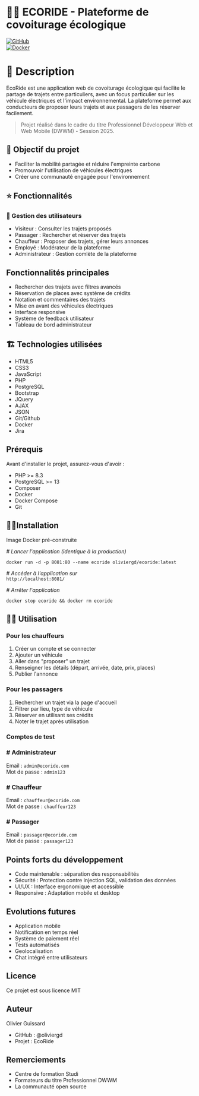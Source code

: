 # 🚗🌱 ECORIDE - Plateforme de covoiturage écologique
[![GitHub](https://img.shields.io/badge/GitHub-Repository-black)](https://github.com/OlivierGd/EcoRide)\
[![Docker](https://img.shields.io/badge/Docker-Ready-blue)](https://hub.docker.com/r/oliviergd/ecoride)

# 📖 Description

EcoRide est une application web de covoiturage écologique qui facilite le partage de trajets entre particuliers, avec un focus particulier sur les véhicule électriques et l'impact environnemental.
La plateforme permet aux conducteurs de proposer leurs trajets et aux passagers de les réserver facilement.

>Projet réalisé dans le cadre du titre Professionnel Développeur Web et Web Mobile (DWWM) - Session 2025.

## 🎯 Objectif du projet

* Faciliter la mobilité partagée et réduire l'empreinte carbone
* Promouvoir l'utilisation de véhicules électriques
* Créer une communauté engagée pour l'environnement

## ⭐️ Fonctionnalités
### 👤 Gestion des utilisateurs

* Visiteur : Consulter les trajets proposés
* Passager : Rechercher et réserver des trajets
* Chauffeur : Proposer des trajets, gérer leurs annonces
* Employé : Modérateur de la plateforme
* Administrateur : Gestion comlète de la plateforme

## Fonctionnalités principales

* Rechercher des trajets avec filtres avancés
* Réservation de places avec système de crédits
* Notation et commentaires des trajets
* Mise en avant des véhicules électriques
* Interface responsive
* Système de feedback utilisateur
* Tableau de bord administrateur

## 🏗️ Technologies utilisées

* HTML5
* CSS3
* JavaScript
* PHP
* PostgreSQL
* Bootstrap
* JQuery
* AJAX
* JSON
* Git/Github
* Docker
* Jira

## Prérequis

Avant d'installer le projet, assurez-vous d'avoir : 
* PHP >= 8.3
* PostgreSQL >= 13
* Composer
* Docker
* Docker Compose
* Git

##  👷‍♂️Installation

Image Docker pré-construite

*# Lancer l'application (identique à la production)*

`docker run -d -p 8081:80 --name ecoride oliviergd/ecoride:latest`

*# Accéder à l'application sur*\
`http://localhost:8081/`

*# Arrêter l'application*

`docker stop ecoride && docker rm ecoride`

## 🧑‍💻 Utilisation
### **Pour les chauffeurs**
1. Créer un compte et se connecter
2. Ajouter un véhicule
3. Aller dans "proposer" un trajet
4. Renseigner les détails (départ, arrivée, date, prix, places)
5. Publier l'annonce

### **Pour les passagers**
1. Rechercher un trajet via la page d'accueil
2. Filtrer par lieu, type de véhicule
3. Réserver en utilisant ses crédits
4. Noter le trajet après utilisation

### **Comptes de test**
###   # Administrateur
Email : `admin@ecoride.com`\
Mot de passe : `admin123`

### # Chauffeur
Email : `chauffeur@ecoride.com`\
Mot de passe : `chauffeur123`

### # Passager
Email : `passager@ecoride.com`\
Mot de passe : `passager123`

## Points forts du développement

* Code maintenable : séparation des responsabilités
* Sécurité : Protection contre injection SQL, validation des données
* UI/UX : Interface ergonomique et accessible
* Responsive : Adaptation mobile et desktop

## Evolutions futures

* Application mobile
* Notification en temps réel
* Système de paiement réel
* Tests automatisés
* Geolocalisation
* Chat intégré entre utilisateurs

## Licence

Ce projet est sous licence MIT

## Auteur

Olivier Guissard
* GitHub : @oliviergd
* Projet : EcoRide

## Remerciements

* Centre de formation Studi
* Formateurs du titre Professionnel DWWM
* La communauté open source
